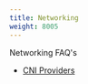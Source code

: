 ```yaml
---
title: Networking
weight: 8005
---
```


Networking FAQ's

- [CNI Providers](container-network-interface-providers.md)

